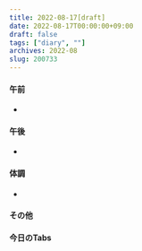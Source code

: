 ```yaml
---
title: 2022-08-17[draft]
date: 2022-08-17T00:00:00+09:00
draft: false
tags: ["diary", ""]
archives: 2022-08
slug: 200733
---
```

#### 午前
- 
#### 午後
- 
#### 体調
- 
#### その他
#### 今日のTabs
